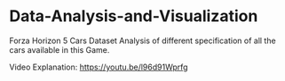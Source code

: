 # Data-Analysis-and-Visualization
Forza Horizon 5 Cars Dataset Analysis of different specification of all the cars available in this Game.

Video Explanation: https://youtu.be/l96d91Wprfg
